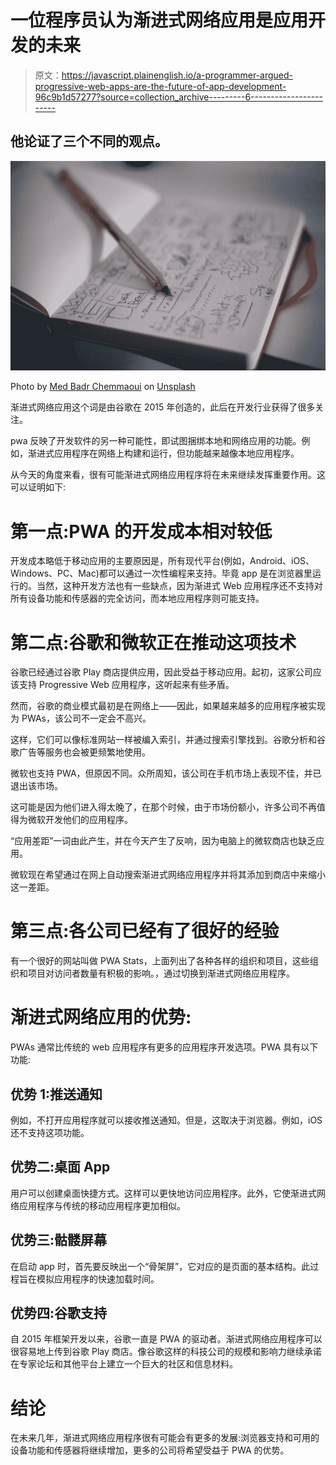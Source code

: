 # 一位程序员认为渐进式网络应用是应用开发的未来

> 原文：<https://javascript.plainenglish.io/a-programmer-argued-progressive-web-apps-are-the-future-of-app-development-96c9b1d57277?source=collection_archive---------6----------------------->

## 他论证了三个不同的观点。

![](img/9f91ab2438b19c7c88d09845d4e29898.png)

Photo by [Med Badr Chemmaoui](https://unsplash.com/es/@medbadrc?utm_source=medium&utm_medium=referral) on [Unsplash](https://unsplash.com?utm_source=medium&utm_medium=referral)

渐进式网络应用这个词是由谷歌在 2015 年创造的，此后在开发行业获得了很多关注。

pwa 反映了开发软件的另一种可能性，即试图捆绑本地和网络应用的功能。例如，渐进式应用程序在网络上构建和运行，但功能越来越像本地应用程序。

从今天的角度来看，很有可能渐进式网络应用程序将在未来继续发挥重要作用。这可以证明如下:

# **第一点:PWA 的开发成本相对较低**

开发成本略低于移动应用的主要原因是，所有现代平台(例如，Android、iOS、Windows、PC、Mac)都可以通过一次性编程来支持。毕竟 app 是在浏览器里运行的。当然，这种开发方法也有一些缺点，因为渐进式 Web 应用程序还不支持对所有设备功能和传感器的完全访问，而本地应用程序则可能支持。

# **第二点:谷歌和微软正在推动这项技术**

谷歌已经通过谷歌 Play 商店提供应用，因此受益于移动应用。起初，这家公司应该支持 Progressive Web 应用程序，这听起来有些矛盾。

然而，谷歌的商业模式最初是在网络上——因此，如果越来越多的应用程序被实现为 PWAs，该公司不一定会不高兴。

这样，它们可以像标准网站一样被编入索引，并通过搜索引擎找到。谷歌分析和谷歌广告等服务也会被更频繁地使用。

微软也支持 PWA，但原因不同。众所周知，该公司在手机市场上表现不佳，并已退出该市场。

这可能是因为他们进入得太晚了，在那个时候，由于市场份额小，许多公司不再值得为微软开发他们的应用程序。

“应用差距”一词由此产生，并在今天产生了反响，因为电脑上的微软商店也缺乏应用。

微软现在希望通过在网上自动搜索渐进式网络应用程序并将其添加到商店中来缩小这一差距。

# **第三点:各公司已经有了很好的经验**

有一个很好的网站叫做 PWA Stats，上面列出了各种各样的组织和项目，这些组织和项目对访问者数量有积极的影响。，通过切换到渐进式网络应用程序。

# **渐进式网络应用的优势:**

PWAs 通常比传统的 web 应用程序有更多的应用程序开发选项。PWA 具有以下功能:

## **优势 1:推送通知**

例如，不打开应用程序就可以接收推送通知。但是，这取决于浏览器。例如，iOS 还不支持这项功能。

## **优势二:桌面 App**

用户可以创建桌面快捷方式。这样可以更快地访问应用程序。此外，它使渐进式网络应用程序与传统的移动应用程序更加相似。

## **优势三:骷髅屏幕**

在启动 app 时，首先要反映出一个“骨架屏”，它对应的是页面的基本结构。此过程旨在模拟应用程序的快速加载时间。

## **优势四:谷歌支持**

自 2015 年框架开发以来，谷歌一直是 PWA 的驱动者。渐进式网络应用程序可以很容易地上传到谷歌 Play 商店。像谷歌这样的科技公司的规模和影响力继续承诺在专家论坛和其他平台上建立一个巨大的社区和信息材料。

# **结论**

在未来几年，渐进式网络应用程序很有可能会有更多的发展:浏览器支持和可用的设备功能和传感器将继续增加，更多的公司将希望受益于 PWA 的优势。